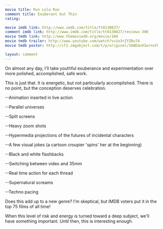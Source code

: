 ```yaml
---
movie title: Run Lola Run
comment title: Exuberant but Thin
rating: 

movie imdb link: http://www.imdb.com/title/tt0130827/
comment imdb link: http://www.imdb.com/title/tt0130827/reviews-300
movie tmdb link: http://www.themoviedb.org/movie/104
movie tmdb trailer: http://www.youtube.com/watch?v=1o3rZYZRv74
movie tmdb poster: http://cf2.imgobject.com/t/p/original/1HADanXIwrnxFQuzAZe4WdbTMjx.jpg

layout: comment
---
```


On almost any day, I'll take youthful exuberance and experimentation over more polished, accomplished, safe work. 

This is just that. It is energetic, but not particularly accomplished. There is no point, but the conception deserves celebration. 

--Animation inserted in live action

--Parallel universes

--Split screens

--Heavy zoom shots

--Hypermedia projections of the futures of incidental characters

--A few visual jokes (a cartoon croupier 'spins' her at the beginning)

--Black and white flashbacks

--Switching between video and 35mm

--Real time action for each thread

--Supernatural screams

--Techno pacing

Does this add up to a new genre? I'm skeptical, but IMDB voters put it in the top 75 films of all time!

When this level of risk and energy is turned toward a deep subject, we'll have something important. Until then, this is interesting enough.